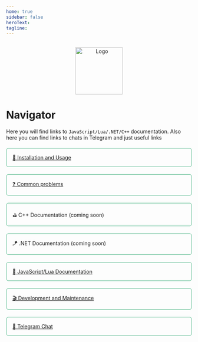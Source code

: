 ```yaml
---
home: true
sidebar: false
heroText:
tagline:
---
```


<div class="content">
    <div class="row">
        <div class="col-sm-3">
            <p class="logo_p"><img src="/assets/compass_item.png" alt="Logo"></p>
        </div>
        <div class="col-sm-9">
            <h1>Navigator</h1>
            <p>Here you will find links to <code>JavaScript/Lua/.NET/C++</code> documentation. Also here you can find links to chats in Telegram and just useful links</p>
        </div>
    </div>
    <div class="row buttons-content">
        <div class="col-sm-6 btn-link"><a href="/en_US/Usage" class="navigator-link">🔨 Installation and Usage</a></div>
        <div class="col-sm-6 btn-link"><a href="/en_US/QA" class="navigator-link">❓ Common problems</a></div>
        <div class="col-sm-6 btn-link"><a class="navigator-link">⛳ C++ Documentation (coming soon)</a></div>
        <div class="col-sm-6 btn-link"><a class="navigator-link">🪁 .NET Documentation (coming soon)</a></div>
        <div class="col-sm-6 btn-link"><a href="/en_US/Development" class="navigator-link">🎯 JavaScript/Lua Documentation</a></div>
        <div class="col-sm-6 btn-link"><a href="/en_US/Maintenance" class="navigator-link">🎬 Development and Maintenance</a></div>
        <div class="col-sm-6 btn-link"><a href="https://t.me/LiteLoader" class="navigator-link">💬 Telegram Chat</a></div>
    </div>
</div>

<style>
.content {
    margin: 30px 0;
}

.logo_p {
    text-align: center;
}

.logo_p img {
    width: 128px;
    image-rendering: pixelated;
}

.btn-link {
    margin-top: 20px;
}

.navigator-link {
    border: 1px solid #3eaf7c;
    display: flex;
    padding: 16px;
    border-radius: 6px;
}

@media screen and (max-width: 576px) {
    .logo_p {
        text-align: left;
    }
}
</style>
